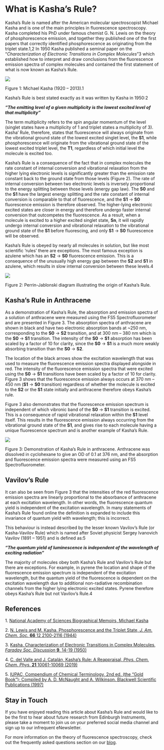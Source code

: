 # What is Kasha’s Rule?
Kasha’s Rule is named after the American molecular spectroscopist Michael Kasha and is one of the main principles in fluorescence spectroscopy. Kasha completed his PhD under famous chemist G. N. Lewis on the theory of phosphorescence emission, and together they published one of the first papers that correctly identified phosphorescence as originating from the triplet state.1,2 In 1950 Kasha published a seminal paper on the “_Characterization of Electronic Transitions in Complex Molecules_”3 which established how to interpret and draw conclusions from the fluorescence emission spectra of complex molecules and contained the first statement of what is now known as Kasha’s Rule.

![](https://www.edinst.com/wp-content/uploads/2019/07/Michael-Kasha.png)

Figure 1: Michael Kasha (1920 – 2013).1

Kasha’s Rule is best stated exactly as it was written by Kasha in 1950:2

**_“The emitting level of a given multiplicity is the lowest excited level of that multiplicity”_**

The term multiplicity refers to the spin angular momentum of the level (singlet states have a multiplicity of 1 and triplet states a multiplicity of 3). Kasha’ Rule, therefore, states that fluorescence will always originate from the vibrational ground state of the lowest excited singlet level, the **S1**, while phosphorescence will originate from the vibrational ground state of the lowest excited triplet level, the **T1**, regardless of which initial level the molecule is excited too.

Kasha’s Rule is a consequence of the fact that in complex molecules the rate constant of internal conversion and vibrational relaxation from the higher lying electronic levels is significantly greater than the emission rate constant back to the ground state from those levels (Figure 2). The rate of internal conversion between two electronic levels is inversely proportional to the energy splitting between those levels (energy gap law). The **S0** and the **S1** have the largest energy splitting and the rate constant of internal conversion is comparable to that of fluorescence, and the **S1** → **S0** fluorescence emission is therefore observed. The higher-lying electronic excited states are closer in energy and therefore undergo faster internal conversion that outcompetes the fluorescence. As a result, when a molecule is excited to a higher excited singlet state, **Sn**, it will rapidly undergo internal conversion and vibrational relaxation to the vibrational ground state of the **S1** before fluorescing, and only **S1** → **S0** fluorescence will be observed.

Kasha’s Rule is obeyed by nearly all molecules in solution, but like most scientific ‘rules’ there are exceptions. The most famous exception is azulene which has an **S2** → **S0** fluorescence emission. This is a consequence of the unusually high energy gap between the **S2** and **S1** in azulene, which results in slow internal conversion between these levels.4

![](https://www.edinst.com/wp-content/uploads/2019/07/Jablonski-Diagram.png)

Figure 2: Perrin-Jablonski diagram illustrating the origin of Kasha’s Rule.

**Kasha’s Rule in Anthracene**
------------------------------

As a demonstration of Kasha’s Rule, the absorption and emission spectra of a solution of anthracene were measured using the FS5 Spectrofluorometer and are presented in Figure 3. The absorption spectra of anthracene are shown in black and have two electronic absorption bands at ~250 nm, corresponding to the **S0** → **S2** transition, and at 300 nm – 380 nm which is the **S0** → **S1** transition. The intensity of the **S0** → **S1** absorption has been scaled by a factor of 10 for clarity, since the **S0** → **S1** is a much more weakly absorbing transition than the **S0** → **S2**.

The location of the black arrows show the excitation wavelength that was used to measure the fluorescence emission spectra displayed alongside in red. The intensity of the fluorescence emission spectra that were excited using the **S0** → **S1** transitions have been scaled by a factor of 10 for clarity. Figure 3 shows that the fluorescence emission always occurs at 370 nm – 450 nm (**S1** → **S0** transition) regardless of whether the molecule is excited to the **S2** or the **S1** state initially and anthracene therefore obeys Kasha’s rule.

Figure 3 also demonstrates that the fluorescence emission spectrum is independent of which vibronic band of the **S0** → **S1** transition is excited. This is a consequence of rapid vibrational relaxation within the **S1** level itself. This results in the fluorescence emission always occurring from the vibrational ground state of the **S1**, and gives rise to each molecule having a unique fluorescence spectrum and is another example of Kasha’s Rule.

![](https://www.edinst.com/wp-content/uploads/2019/07/Anthracene-Spectra.png)

Figure 3: Demonstration of Kasha’s Rule in anthracene. Anthracene was dissolved in cyclohexane to give an OD of 0.1 at 376 nm, and the absorption and fluorescence emission spectra were measured using an FS5 Spectrofluorometer.

**Vavilov’s Rule**
------------------

It can also be seen from Figure 3 that the intensities of the red fluorescence emission spectra are linearly proportional to the absorbance of anthracene at each excitation wavelength. In other words, the fluorescence quantum yield is independent of the excitation wavelength. In many statements of Kasha’s Rule found online the definition is expanded to include this invariance of quantum yield with wavelength; this is incorrect.

This behaviour is instead described by the lesser known Vavilov’s Rule (or Kasha-Vavilov Rule) which is named after Soviet physicist Sergey Ivanovich Vavilov (1891 – 1951) and is defined as:5

**_“The quantum yield of luminescence is independent of the wavelength of exciting radiation”_**

The majority of molecules obey both Kasha’s Rule and Vavilov’s Rule but there are exceptions. For example, in pyrene the location and shape of the fluorescence emission spectrum is independent of the excitation wavelength, but the quantum yield of the fluorescence is dependent on the excitation wavelength due to additional non-radiative recombination channels from the higher lying electronic excited states. Pyrene therefore obeys Kasha’s Rule but not Vavilov’s Rule.4

**References**
--------------

1\. [National Academy of Sciences Biographical Memoirs, Michael Kasha](http://www.nasonline.org/publications/biographical-memoirs/memoir-pdfs/kasha-michael.pdf)

2\. [N. Lewis and M. Kasha, Phosphorescence and the Triplet State, _J. Am. Chem. Soc._ **66** 12 2100-2116 (1944)](https://pubs.acs.org/doi/10.1021/ja01240a030)[](https://www.sci-hub.ee/10.1021/ja01240a030)

3\. [Kasha, Characterization of Electronic Transitions in Complex Molecules, _Faraday Soc. Discussion_ **9**, 14-19 (1950)](https://pubs.rsc.org/en/content/articlelanding/1950/df/df9500900014#!divAbstract)

4\. [C. del Valle and J. Catalán, Kasha’s Rule: A Reappraisal, _Phys. Chem. Chem. Phys_. **21** 10061-10069 (2019)](https://pubs.rsc.org/en/content/articlelanding/2019/cp/c9cp00739c#!divAbstract)

5\. [IUPAC, Compendium of Chemical Terminology, 2nd ed. (the “Gold Book”); Compiled by A. D. McNaught and A. Wilkinson. Blackwell Scientific Publications (1997)](https://goldbook.iupac.org/terms/view/K03371)

Stay in Touch
-------------

If you have enjoyed reading this article about Kasha’s Rule and would like to be the first to hear about future research from Edinburgh Instruments, please take a moment to join us on your preferred social media channel and sign up to our infrequent eNewsletter.

For more information on the theory of fluorescence spectroscopy, check out the frequently asked questions section on our [blog](https://www.edinst.com/blog-categories/frequently-asked-questions/).